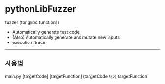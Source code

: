 # pythonLibFuzzer

fuzzer (for glibc functions)
+ Automatically generate test code
+ (Also) Automatically generate and mutate new inputs
+ execution ftrace

---
## 사용법

main.py [targetCode] [targetFunction]
(targetCode 내에 targetFunction
